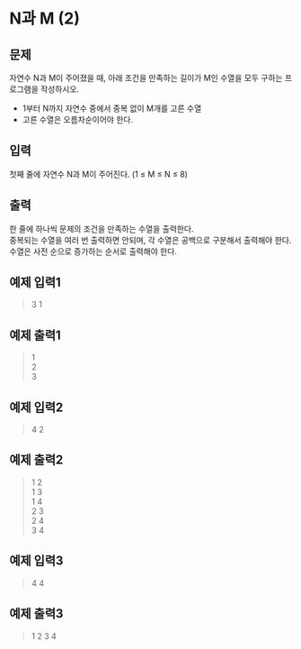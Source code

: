 # N과 M (2)

## 문제
자연수 N과 M이 주어졌을 때, 아래 조건을 만족하는 길이가 M인 수열을 모두 구하는 프로그램을 작성하시오.</br>

- 1부터 N까지 자연수 중에서 중복 없이 M개를 고른 수열</br>
- 고른 수열은 오름차순이어야 한다.</br>

## 입력
첫째 줄에 자연수 N과 M이 주어진다. (1 ≤ M ≤ N ≤ 8)

## 출력
한 줄에 하나씩 문제의 조건을 만족하는 수열을 출력한다.</br>
중복되는 수열을 여러 번 출력하면 안되며, 각 수열은 공백으로 구분해서 출력해야 한다.</br>
수열은 사전 순으로 증가하는 순서로 출력해야 한다.</br>

## 예제 입력1
>3 1

## 예제 출력1
>1</br>
>2</br>
>3</br>

## 예제 입력2
>4 2

## 예제 출력2
>1 2</br>
>1 3</br>
>1 4</br>
>2 3</br>
>2 4</br>
>3 4</br>

## 예제 입력3
>4 4

## 예제 출력3
>1 2 3 4
